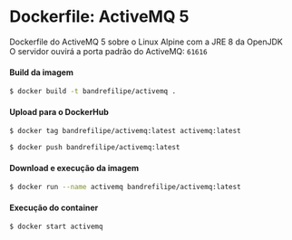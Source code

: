 # Dockerfile: ActiveMQ 5
Dockerfile do ActiveMQ 5 sobre o Linux Alpine com a JRE 8 da OpenJDK  
O servidor ouvirá a porta padrão do ActiveMQ: `61616`

#### Build da imagem
```bash
$ docker build -t bandrefilipe/activemq .
```

#### Upload para o DockerHub
```bash
$ docker tag bandrefilipe/activemq:latest activemq:latest
```
```bash
$ docker push bandrefilipe/activemq:latest
```

#### Download e execução da imagem
```bash
$ docker run --name activemq bandrefilipe/activemq:latest
```

#### Execução do container
```bash
$ docker start activemq
```

